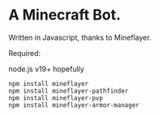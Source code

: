 # A Minecraft Bot.
Written in Javascript, thanks to Mineflayer.

Required:

node.js v19+ hopefully
```
npm install mineflayer
npm install mineflayer-pathfinder
npm install mineflayer-pvp
npm install mineflayer-armor-manager
```

